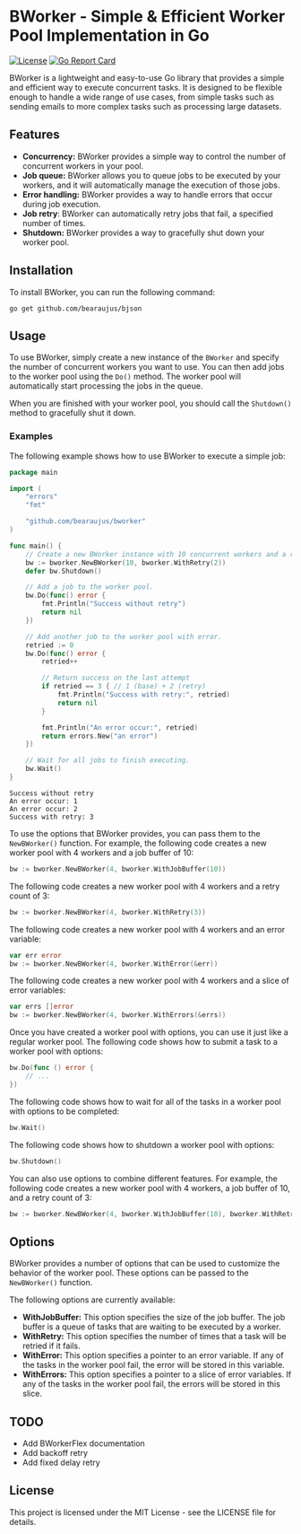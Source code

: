 # BWorker - Simple & Efficient Worker Pool Implementation in Go

[![License](https://img.shields.io/badge/license-MIT-blue.svg)](https://github.com/bearaujus/bjson/blob/master/LICENSE)
[![Go Report Card](https://goreportcard.com/badge/github.com/bearaujus/bworker)](https://goreportcard.com/report/github.com/bearaujus/bworker)

BWorker is a lightweight and easy-to-use Go library that provides a simple and efficient way to execute concurrent
tasks. It is designed to be flexible enough to handle a wide range of use cases, from simple tasks such as sending
emails to more complex tasks such as processing large datasets.

## Features

- **Concurrency:** BWorker provides a simple way to control the number of concurrent workers in your pool.
- **Job queue:** BWorker allows you to queue jobs to be executed by your workers, and it will automatically manage the
  execution of those jobs.
- **Error handling:** BWorker provides a way to handle errors that occur during job execution.
- **Job retry**: BWorker can automatically retry jobs that fail, a specified number of times.
- **Shutdown:** BWorker provides a way to gracefully shut down your worker pool.

## Installation

To install BWorker, you can run the following command:

```shell
go get github.com/bearaujus/bjson
```

## Usage

To use BWorker, simply create a new instance of the `BWorker` and specify the number of concurrent workers you want to
use. You can then add jobs to the worker pool using the `Do()` method. The worker pool will automatically start
processing the jobs in the queue.

When you are finished with your worker pool, you should call the `Shutdown()` method to gracefully shut it down.

### Examples

The following example shows how to use BWorker to execute a simple job:

```go
package main

import (
	"errors"
	"fmt"

	"github.com/bearaujus/bworker"
)

func main() {
	// Create a new BWorker instance with 10 concurrent workers and a retry count of 2.
	bw := bworker.NewBWorker(10, bworker.WithRetry(2))
	defer bw.Shutdown()

	// Add a job to the worker pool.
	bw.Do(func() error {
		fmt.Println("Success without retry")
		return nil
	})

	// Add another job to the worker pool with error.
	retried := 0
	bw.Do(func() error {
		retried++

		// Return success on the last attempt
		if retried == 3 { // 1 (base) + 2 (retry)
			fmt.Println("Success with retry:", retried)
			return nil
		}

		fmt.Println("An error occur:", retried)
		return errors.New("an error")
	})

	// Wait for all jobs to finish executing.
	bw.Wait()
}
```

```text
Success without retry
An error occur: 1
An error occur: 2
Success with retry: 3
```

To use the options that BWorker provides, you can pass them to the `NewBWorker()` function. For example, the following
code creates a new worker pool with 4 workers and a job buffer of 10:

```go
bw := bworker.NewBWorker(4, bworker.WithJobBuffer(10))
```

The following code creates a new worker pool with 4 workers and a retry count of 3:

```go
bw := bworker.NewBWorker(4, bworker.WithRetry(3))
```

The following code creates a new worker pool with 4 workers and an error variable:

```go
var err error
bw := bworker.NewBWorker(4, bworker.WithError(&err))
```

The following code creates a new worker pool with 4 workers and a slice of error variables:

```go
var errs []error
bw := bworker.NewBWorker(4, bworker.WithErrors(&errs))
```

Once you have created a worker pool with options, you can use it just like a regular worker pool. The following code
shows how to submit a task to a worker pool with options:

```go
bw.Do(func () error {
	// ...
})
```

The following code shows how to wait for all of the tasks in a worker pool with options to be completed:

```go
bw.Wait()
```

The following code shows how to shutdown a worker pool with options:

```go
bw.Shutdown()
```

You can also use options to combine different features. For example, the following code creates a new worker pool with 4
workers, a job buffer of 10, and a retry count of 3:

```go
bw := bworker.NewBWorker(4, bworker.WithJobBuffer(10), bworker.WithRetry(3))
```

## Options

BWorker provides a number of options that can be used to customize the behavior of the worker pool. These options can be
passed to the `NewBWorker()` function.

The following options are currently available:

- **WithJobBuffer:** This option specifies the size of the job buffer. The job buffer is a queue of tasks that are
  waiting to be executed by a worker.
- **WithRetry:** This option specifies the number of times that a task will be retried if it fails.
- **WithError:** This option specifies a pointer to an error variable. If any of the tasks in the worker pool fail, the
  error will be stored in this variable.
- **WithErrors:** This option specifies a pointer to a slice of error variables. If any of the tasks in the worker pool
  fail, the errors will be stored in this slice.

## TODO

- Add BWorkerFlex documentation
- Add backoff retry
- Add fixed delay retry

## License

This project is licensed under the MIT License - see the LICENSE file for details.
